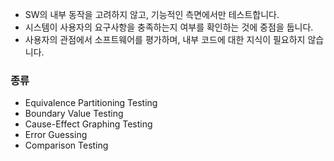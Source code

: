 - SW의 내부 동작을 고려하지 않고, 기능적인 측면에서만 테스트합니다. 
- 시스템이 사용자의 요구사항을 충족하는지 여부를 확인하는 것에 중점을 둡니다. 
- 사용자의 관점에서 소프트웨어를 평가하며, 내부 코드에 대한 지식이 필요하지 않습니다.

### 종류
- Equivalence Partitioning Testing
- Boundary Value Testing
- Cause-Effect Graphing Testing
- Error Guessing
- Comparison Testing

